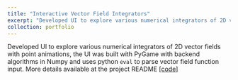 ```yaml
---
title: "Interactive Vector Field Integrators"
excerpt: "Developed UI to explore various numerical integrators of 2D vector fields with point animations<br/><img style='width:50%' src='https://raw.githubusercontent.com/arjun-krishna/vector-field-integrators/main/demo/ivecintegrator.png'>"
collection: portfolio
---
```

Developed UI to explore various numerical integrators of 2D vector fields with point animations, the UI was built with PyGame with backend algorithms in Numpy and uses python `eval` to parse vector field function input. More details available at the project README [[code]](https://github.com/arjun-krishna/vector-field-integrators)

